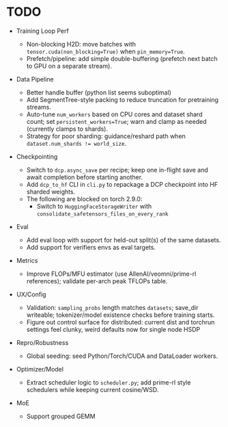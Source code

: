 # TODO

- Training Loop Perf
  - Non-blocking H2D: move batches with `tensor.cuda(non_blocking=True)` when `pin_memory=True`.
  - Prefetch/pipeline: add simple double-buffering (prefetch next batch to GPU on a separate stream).

- Data Pipeline
  - Better handle buffer (python list seems suboptimal)
  - Add SegmentTree-style packing to reduce truncation for pretraining streams.
  - Auto-tune `num_workers` based on CPU cores and dataset shard count; set `persistent_workers=True`; warn and clamp as needed (currently clamps to shards).
  - Strategy for poor sharding: guidance/reshard path when `dataset.num_shards != world_size`.

- Checkpointing
  - Switch to `dcp.async_save` per recipe; keep one in-flight save and await completion before starting another.
  - Add `dcp_to_hf` CLI in `cli.py` to repackage a DCP checkpoint into HF sharded weights.
  - The following are blocked on torch 2.9.0:
      - Switch to `HuggingFaceStorageWriter` with `consolidate_safetensors_files_on_every_rank`

- Eval
  - Add eval loop with support for held-out split(s) of the same datasets.
  - Add support for verifiers envs as eval targets.

- Metrics
  - Improve FLOPs/MFU estimator (use AllenAI/veomni/prime-rl references); validate per-arch peak TFLOPs table.

- UX/Config
  - Validation: `sampling_probs` length matches `datasets`; save_dir writeable; tokenizer/model existence checks before training starts.
  - Figure out control surface for distributed: current dist and torchrun settings feel clunky, weird defaults now for single node HSDP

- Repro/Robustness
  - Global seeding: seed Python/Torch/CUDA and DataLoader workers.

- Optimizer/Model
  - Extract scheduler logic to `scheduler.py`; add prime-rl style schedulers while keeping current cosine/WSD.

- MoE
  - Support grouped GEMM